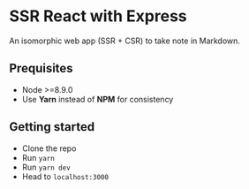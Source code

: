 # SSR React with Express

An isomorphic web app (SSR + CSR) to take note in Markdown.

## Prequisites
  - Node >=8.9.0
  - Use **Yarn** instead of **NPM** for consistency

## Getting started
  - Clone the repo
  - Run `yarn`
  - Run `yarn dev`
  - Head to `localhost:3000`
